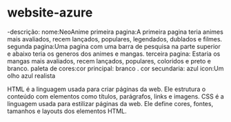 # website-azure
-descrição:
nome:NeoAnime
primeira pagina:A primeira pagina teria animes mais avaliados, recem lançados, populares, legendados, dublados e filmes.
segunda pagina:Uma pagina com uma barra de pesquisa na parte superior e abaixo teria os generos dos animes e mangas.
terceira pagina: Estaria os mangas mais avaliados, recem lançados, populares, coloridos e preto e branco.
paleta de cores:cor principal: branco . cor secundaria: azul
icon:Um olho azul realista



HTML é a linguagem usada para criar páginas da web. Ele estrutura o conteúdo com elementos como títulos, parágrafos, links e imagens.
CSS é a linguagem usada para estilizar páginas da web. Ele define cores, fontes, tamanhos e layouts dos elementos HTML.
